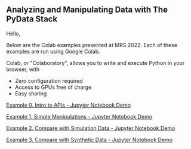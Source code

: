 ## Analyzing and Manipulating Data with The PyData Stack

Hello,

Below are the Colab examples presented at MRS 2022. Each of these examples are run using Google Colab. 

Colab, or "Colaboratory", allows you to write and execute Python in your browser, with
- Zero configuration required
- Access to GPUs free of charge
- Easy sharing

[Example 0. Intro to APIs - Jupyter Notebook Demo](https://colab.research.google.com/drive/1I0_EJR6uNo0hpLHfz46oP8szLPNwMboI?usp=sharing)

[Example 1. Simple Manipulations - Jupyter Notebook Demo](https://colab.research.google.com/drive/1AlV8EVjGv4gtwIXgWpz9GJWD-fbkR-VR?usp=sharing)

[Example 2. Compare with Simulation Data - Jupyter Notebook Demo](https://colab.research.google.com/drive/1gSOjMaVLE24EBzHxe0wx6QP-9rSrWOPc?usp=sharing)

[Example 3. Compare with Synthetic Data - Jupyter Notebook Demo](https://colab.research.google.com/drive/1Fi28cNffOjF1ZOsy8UZqWo21yg0wr4Gh?usp=sharing)
